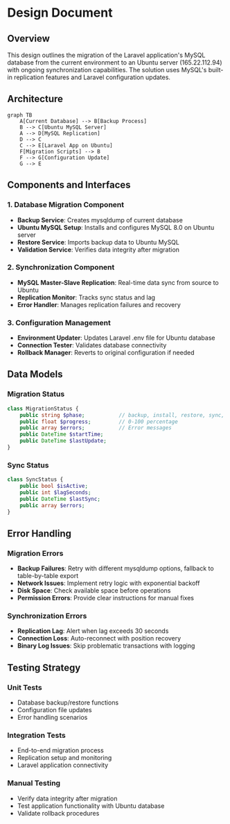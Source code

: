 # Design Document

## Overview

This design outlines the migration of the Laravel application's MySQL database from the current environment to an Ubuntu server (165.22.112.94) with ongoing synchronization capabilities. The solution uses MySQL's built-in replication features and Laravel configuration updates.

## Architecture

```mermaid
graph TB
    A[Current Database] --> B[Backup Process]
    B --> C[Ubuntu MySQL Server]
    A --> D[MySQL Replication]
    D --> C
    C --> E[Laravel App on Ubuntu]
    F[Migration Scripts] --> B
    F --> G[Configuration Update]
    G --> E
```

## Components and Interfaces

### 1. Database Migration Component
- **Backup Service**: Creates mysqldump of current database
- **Ubuntu MySQL Setup**: Installs and configures MySQL 8.0 on Ubuntu server
- **Restore Service**: Imports backup data to Ubuntu MySQL
- **Validation Service**: Verifies data integrity after migration

### 2. Synchronization Component
- **MySQL Master-Slave Replication**: Real-time data sync from source to Ubuntu
- **Replication Monitor**: Tracks sync status and lag
- **Error Handler**: Manages replication failures and recovery

### 3. Configuration Management
- **Environment Updater**: Updates Laravel .env file for Ubuntu database
- **Connection Tester**: Validates database connectivity
- **Rollback Manager**: Reverts to original configuration if needed

## Data Models

### Migration Status
```php
class MigrationStatus {
    public string $phase;           // backup, install, restore, sync, complete
    public float $progress;         // 0-100 percentage
    public array $errors;           // Error messages
    public DateTime $startTime;
    public DateTime $lastUpdate;
}
```

### Sync Status
```php
class SyncStatus {
    public bool $isActive;
    public int $lagSeconds;
    public DateTime $lastSync;
    public array $errors;
}
```

## Error Handling

### Migration Errors
- **Backup Failures**: Retry with different mysqldump options, fallback to table-by-table export
- **Network Issues**: Implement retry logic with exponential backoff
- **Disk Space**: Check available space before operations
- **Permission Errors**: Provide clear instructions for manual fixes

### Synchronization Errors
- **Replication Lag**: Alert when lag exceeds 30 seconds
- **Connection Loss**: Auto-reconnect with position recovery
- **Binary Log Issues**: Skip problematic transactions with logging

## Testing Strategy

### Unit Tests
- Database backup/restore functions
- Configuration file updates
- Error handling scenarios

### Integration Tests
- End-to-end migration process
- Replication setup and monitoring
- Laravel application connectivity

### Manual Testing
- Verify data integrity after migration
- Test application functionality with Ubuntu database
- Validate rollback procedures